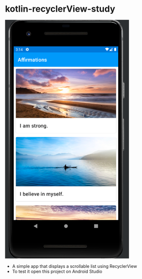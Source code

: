 # kotlin-recyclerView-study

![img_1.png](img_1.png)

- A simple app that displays a scrollable list using RecyclerView
- To test it open this project on Android Studio